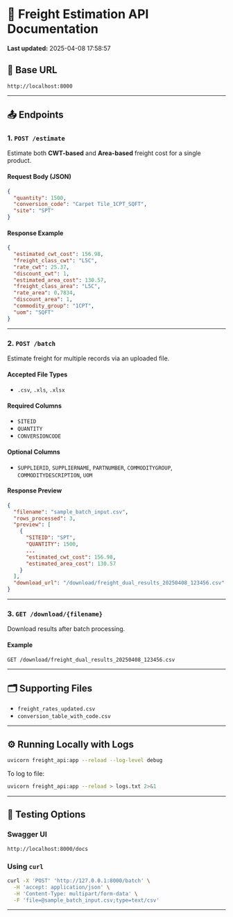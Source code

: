 # 🚚 Freight Estimation API Documentation

**Last updated:** 2025-04-08 17:58:57

## 🔗 Base URL
```
http://localhost:8000
```

---

## 📤 Endpoints

### 1. `POST /estimate`
Estimate both **CWT-based** and **Area-based** freight cost for a single product.

#### Request Body (JSON)
```json
{
  "quantity": 1500,
  "conversion_code": "Carpet Tile_1CPT_SQFT",
  "site": "SPT"
}
```

#### Response Example
```json
{
  "estimated_cwt_cost": 156.98,
  "freight_class_cwt": "L5C",
  "rate_cwt": 25.37,
  "discount_cwt": 1,
  "estimated_area_cost": 130.57,
  "freight_class_area": "L5C",
  "rate_area": 0.7834,
  "discount_area": 1,
  "commodity_group": "1CPT",
  "uom": "SQFT"
}
```

---

### 2. `POST /batch`
Estimate freight for multiple records via an uploaded file.

#### Accepted File Types
- `.csv`, `.xls`, `.xlsx`

#### Required Columns
- `SITEID`
- `QUANTITY`
- `CONVERSIONCODE`

#### Optional Columns
- `SUPPLIERID`, `SUPPLIERNAME`, `PARTNUMBER`, `COMMODITYGROUP`, `COMMODITYDESCRIPTION`, `UOM`

#### Response Preview
```json
{
  "filename": "sample_batch_input.csv",
  "rows_processed": 3,
  "preview": [
    {
      "SITEID": "SPT",
      "QUANTITY": 1500,
      ...
      "estimated_cwt_cost": 156.98,
      "estimated_area_cost": 130.57
    }
  ],
  "download_url": "/download/freight_dual_results_20250408_123456.csv"
}
```

---

### 3. `GET /download/{filename}`
Download results after batch processing.

#### Example
```
GET /download/freight_dual_results_20250408_123456.csv
```

---

## 🗂 Supporting Files

- `freight_rates_updated.csv`
- `conversion_table_with_code.csv`

---

## ⚙️ Running Locally with Logs

```bash
uvicorn freight_api:app --reload --log-level debug
```

To log to file:
```bash
uvicorn freight_api:app --reload > logs.txt 2>&1
```

---

## 🧪 Testing Options

### Swagger UI
```
http://localhost:8000/docs
```

### Using `curl`
```bash
curl -X 'POST' 'http://127.0.0.1:8000/batch' \
  -H 'accept: application/json' \
  -H 'Content-Type: multipart/form-data' \
  -F 'file=@sample_batch_input.csv;type=text/csv'
```

---
